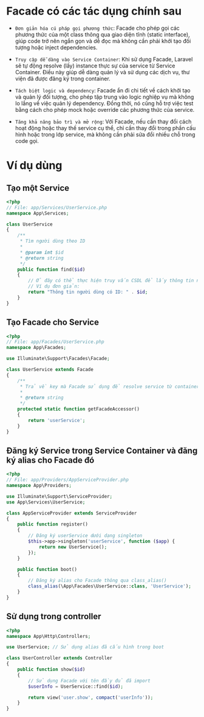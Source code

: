 # Facade có các tác dụng chính sau

- `Đơn giản hóa cú pháp gọi phương thức`: Facade cho phép gọi các phương thức của một class thông qua giao diện tĩnh (static interface), giúp code trở nên ngắn gọn và dễ đọc mà không cần phải khởi tạo đối tượng hoặc inject dependencies.

- `Truy cập dễ dàng vào Service Container`: Khi sử dụng Facade, Laravel sẽ tự động resolve (lấy) instance thực sự của service từ Service Container. Điều này giúp dễ dàng quản lý và sử dụng các dịch vụ, thư viện đã được đăng ký trong container.

- `Tách biệt logic và dependency`: Facade ẩn đi chi tiết về cách khởi tạo và quản lý đối tượng, cho phép tập trung vào logic nghiệp vụ mà không lo lắng về việc quản lý dependency. Đồng thời, nó cũng hỗ trợ việc test bằng cách cho phép mock hoặc override các phương thức của service.

- `Tăng khả năng bảo trì và mở rộng`: Với Facade, nếu cần thay đổi cách hoạt động hoặc thay thế service cụ thể, chỉ cần thay đổi trong phần cấu hình hoặc trong lớp service, mà không cần phải sửa đổi nhiều chỗ trong code gọi.

# Ví dụ dùng

## Tạo một Service

```php
<?php
// File: app/Services/UserService.php
namespace App\Services;

class UserService
{
    /**
     * Tìm người dùng theo ID
     *
     * @param int $id
     * @return string
     */
    public function find($id)
    {
        // Ở đây có thể thực hiện truy vấn CSDL để lấy thông tin người dùng.
        // Ví dụ đơn giản:
        return "Thông tin người dùng có ID: " . $id;
    }
}
```

## Tạo Facade cho Service

```php
<?php
// File: app/Facades/UserService.php
namespace App\Facades;

use Illuminate\Support\Facades\Facade;

class UserService extends Facade
{
    /**
     * Trả về key mà Facade sử dụng để resolve service từ container.
     *
     * @return string
     */
    protected static function getFacadeAccessor()
    {
        return 'userService';
    }
}
```

## Đăng ký Service trong Service Container và đăng ký alias cho Facade đó

```php
<?php
// File: app/Providers/AppServiceProvider.php
namespace App\Providers;

use Illuminate\Support\ServiceProvider;
use App\Services\UserService;

class AppServiceProvider extends ServiceProvider
{
    public function register()
    {
        // Đăng ký userService dưới dạng singleton
        $this->app->singleton('userService', function ($app) {
            return new UserService();
        });
    }

    public function boot()
    {
        // Đăng ký alias cho Facade thông qua class_alias()
        class_alias(\App\Facades\UserService::class, 'UserService');
    }
}
```

## Sử dụng trong controller

```php
<?php
namespace App\Http\Controllers;

use UserService; // Sử dụng alias đã cấu hình trong boot

class UserController extends Controller
{
    public function show($id)
    {
        // Sử dụng Facade với tên đầy đủ đã import
        $userInfo = UserService::find($id);

        return view('user.show', compact('userInfo'));
    }
}
```
